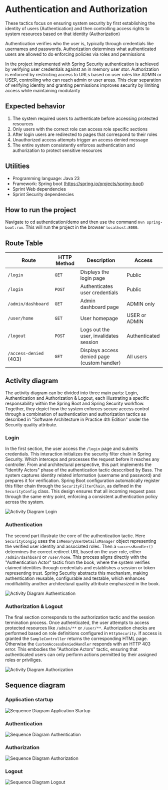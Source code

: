 # Authentication and Authorization
These tactics focus on ensuring system security by first establishing the identity of users (Authentication) and then controlling access rights to system resources based on that identity (Authorization)

Authentication verifies who the user is, typically through credentials like usernames and passwords. Authorization determines what authenticated users are allowed to do enforcing policies via roles and permissions

In the project implemented with Spring Security authentication is achieved by verifying user credentials against an in memory user stor. Authorization is enforced by restricting access to URLs based on user roles like ADMIN or USER, controlling who can reach admin or user areas. This clear separation of verifying identity and granting permissions improves security by limiting access while maintaining modularity

## Expected behavior
1. The system required users to authenticate before accessing protected resources
2. Only users with the correct role can access role specific sections
3. After login users are redirected to pages that correspond to their roles
4. Unauthorized access attempts trigger an access denied message
5. The entire system consistently enforces authentication and authorization to protect sensitive resources

## Utilities
- Programming language: Java 23
- Framework: Spring boot (https://spring.io/projects/spring-boot)
- Sprint Web dependencies
- Sprint Security dependencies

## How to run the project
Navigate to cd authentication/demo and then use the command ```mvn spring-boot:run```. This will run the project in the browser ```localhost:8080```.

## Route Table
| **Route**              | **HTTP Method** | **Description**                              | **Access**    |
| ---------------------- | --------------- | -------------------------------------------- | ------------- |
| `/login`               | `GET`           | Displays the login page                      | Public        |
| `/login`               | `POST`          | Authenticates user credentials               | Public        |
| `/admin/dashboard`     | `GET`           | Admin dashboard page                         | ADMIN only    |
| `/user/home`           | `GET`           | User homepage                                | USER or ADMIN |
| `/logout`              | `POST`          | Logs out the user, invalidates session       | Authenticated |
| `/access-denied` (403) | `GET`           | Displays access denied page (custom handler) | All users     |

## Activity diagram
The activity diagram can be divided into three main parts: Login, Authentication and Authorization & Logout, each illustrating a specific responsability within the Spring Boot and Spring Security workflow. Together, they depict how the system enforces secure access control through a combination of authentication and authorization tactics as described in "Software Architecture in Practice 4th Edition" under the Security quality attribute.

### Login
In the first section, the user access the ```/login``` page and submits credentials. This interaction initializes the security filter chain in Spring Security. Which interceps and processes the request before it reaches any controller. From and architectural perspective, this part implements the "Identify Actors" phase of the authentication tactic desccribed by Bass. The system captures identity related information (username and password) and prepares it for verification. Spring Boot configuration automatically register this filter chain through the ```SecurityFilterChain```, as defined in the ```SecurityConfig``` class. This design ensures that all incoming request pass through the same entry point, enforcing a consistent authentication policy across the system.

![Activity Diagram Login](activity_login.png)

### Authentication
The second part illustrate the core of the authentication tactic. Here ```SecurityCongig``` uses the ```InMemoryUserDetailsManager``` object representing the verified user identity and associated roles. Then a ```successHandler()``` determines the correct redirect URL based on the user role, either ```/admin/dashboard``` or ```/user/home```. This process aligns directly with the "Authentication Actor" tactic from the book, where the system verifies claimed identities through credentials and establishes a session or token representing trust. Spring Security abstracts this mechanism, making authentication reusable, configurable and testable, which enhances modifiability another architectural quality attribute emphasized in the book.

![Activity Diagram Authentication](activity_authentication.png)

### Authorization & Logout
The final section corresponds to the authorization tactic and the session termination process. Once authenticated, the user attempts to access protected resources like ```/admin/**``` or ```/user/**```. Authorization checks are performed based on role definitions configured in ```HttpSecurity```. If access is granted the ```SampleController``` returns the corresponding HTML page. Otherwise the ```CustomAccessDeniedHandler``` responds with an HTTP 403 error. This embodies the "Authorize Actors" tactic, ensuring that authenticated users can only perform actions permitted by their assigned roles or priviliges.

![Activity Diagram Authorization](authorization_logout.png)

## Sequence diagram
### Application startup
![Sequence Diagram Application Startup](application_startup.png)

### Authentication
![Sequence Diagram Authentication](authentication.png)

### Authorization
![Sequence Diagram Authorization](authorization.png)

### Logout
![Sequence Diagram Logout](logout.png)